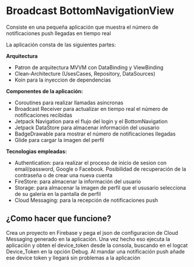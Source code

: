 # Broadcast BottomNavigationView

Consiste en una pequeña aplicación que muestra el número de notificaciones push llegadas en tiempo real

La aplicación consta de las siguientes partes:

<b>Arquitectura</b>
- Patron de arquitectura MVVM con DataBinding y ViewBinding
- Clean-Architecture (UsesCases, Repository, DataSources)
- Koin para la inyeccion de dependencias

<b>Componentes de la aplicación:</b>
- Coroutines para realizar llamadas asincronas
- Broadcast Receiver para actualizar en tiempo real el número de notificaciones recibidas
- Jetpack Navigation para el flujo del login y el BottomNavigation
- Jetpack DataStore para almacenar información del ususario 
- BadgeDrawable para mostrar el número de notificaciones llegadas
- Glide para cargar la imagen del perfil

<b>Tecnologias empleadas:</b>
  - Authentication: para realizar el proceso de inicio de sesion con email/password, Google o Facebook. Posibilidad de recuperación de la contraseña o de crear una     nueva cuenta
  - FireStore: para almacenar la información del usuario
  - Storage: para almacenar la imagen de perfil que el ususario selecciona de su galeria en la pantalla de perfil
  - Cloud Messaging: para la recepción de notificaciones push

<h2>¿Como hacer que funcione?</h2>

Crea un proyecto en Firebase y pega el json de configuracion de Cloud Messaging generado en la aplicación. 
Una vez hecho eso ejecuta la aplicación y obten el device_token desde la consola, buscando en el logcat Device_Token en la opción Debug. 
Al mandar una notificación push añade ese device token y llegará sin problemas a la aplicación

